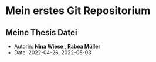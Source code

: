 # Mein erstes Git Repositorium
## Meine Thesis Datei

- Autorin: **Nina Wiese** , **Rabea Müller**
- Date: 2022-04-26, 2022-05-03

